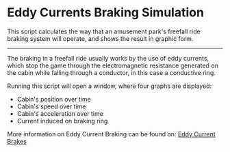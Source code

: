 # Eddy Currents Braking Simulation
This script calculates the way that an amusement park's freefall ride braking system will operate, and shows the result in graphic form.
- - -
The braking in a freefall ride usually works by the use of eddy currents, which stop the game through the electromagnetic resistance generated on the cabin while falling through a conductor, in this case a conductive ring.

Running this script will open a window, where four graphs are displayed:
- Cabin's position over time
- Cabin's speed over time
- Cabin's acceleration over time
- Current induced on braking ring

More information on Eddy Current Braking can be found on: [Eddy Current Brakes](https://www.explainthatstuff.com/eddy-current-brakes.html)
